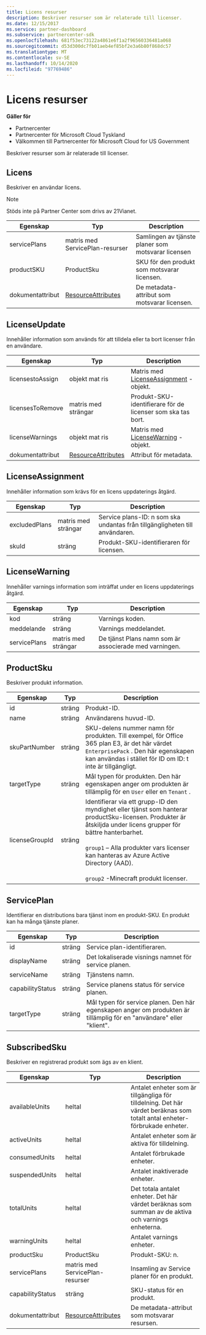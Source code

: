 ```yaml
---
title: Licens resurser
description: Beskriver resurser som är relaterade till licenser.
ms.date: 12/15/2017
ms.service: partner-dashboard
ms.subservice: partnercenter-sdk
ms.openlocfilehash: 681f53ec73122a4861e6f1a2f96560336481a068
ms.sourcegitcommit: d53d300dc7fb01aeb4ef85bf2e3a6b80f868dc57
ms.translationtype: MT
ms.contentlocale: sv-SE
ms.lasthandoff: 10/14/2020
ms.locfileid: "97769486"
---
```

# <a name="license-resources"></a>Licens resurser

**Gäller för**

- Partnercenter
- Partnercenter för Microsoft Cloud Tyskland
- Välkommen till Partnercenter för Microsoft Cloud for US Government

Beskriver resurser som är relaterade till licenser.

## <a name="license"></a>Licens

Beskriver en användar licens.

>[!NOTE]
>Stöds inte på Partner Center som drivs av 21Vianet.

| Egenskap     | Typ                                                           | Description                                                    |
|--------------|----------------------------------------------------------------|----------------------------------------------------------------|
| servicePlans | matris med ServicePlan-resurser                                 | Samlingen av tjänste planer som motsvarar licensen |
| productSKU   | ProductSku                                                     | SKU för den produkt som motsvarar licensen.        |
| dokumentattribut   | [ResourceAttributes](utility-resources.md#resourceattributes) | De metadata-attribut som motsvarar licensen.          |

## <a name="licenseupdate"></a>LicenseUpdate

Innehåller information som används för att tilldela eller ta bort licenser från en användare.

| Egenskap         | Typ                                                           | Description                                               |
|------------------|----------------------------------------------------------------|-----------------------------------------------------------|
| licensestoAssign | objekt mat ris                                               | Matris med [LicenseAssignment](#licenseassignment) -objekt. |
| licensesToRemove | matris med strängar                                               | Produkt-SKU-identifierare för de licenser som ska tas bort.    |
| licenseWarnings  | objekt mat ris                                               | Matris med [LicenseWarning](#licensewarning) -objekt.       |
| dokumentattribut       | [ResourceAttributes](utility-resources.md#resourceattributes) | Attribut för metadata.                                  |

## <a name="licenseassignment"></a>LicenseAssignment

Innehåller information som krävs för en licens uppdaterings åtgärd.

| Egenskap      | Typ             | Description                                                                |
|---------------|------------------|----------------------------------------------------------------------------|
| excludedPlans | matris med strängar | Service plans-ID: n som ska undantas från tillgängligheten till användaren. |
| skuId         | sträng           | Produkt-SKU-identifieraren för licensen.                                |

## <a name="licensewarning"></a>LicenseWarning

Innehåller varnings information som inträffat under en licens uppdaterings åtgärd.

| Egenskap     | Typ             | Description                                         |
|--------------|------------------|-----------------------------------------------------|
| kod         | sträng           | Varnings koden.                                   |
| meddelande      | sträng           | Varnings meddelandet.                                |
| servicePlans | matris med strängar | De tjänst Plans namn som är associerade med varningen. |

## <a name="productsku"></a>ProductSku

Beskriver produkt information.

| Egenskap       | Typ             | Description                                         |
|----------------|------------------|-----------------------------------------------------|
| id             | sträng           | Produkt-ID.                             |
| name           | sträng           | Användarens huvud-ID.                      |
| skuPartNumber  | sträng           | SKU-delens nummer namn för produkten. Till exempel, för Office 365 plan E3, är det här värdet `EnterprisePack` . Den här egenskapen kan användas i stället för ID om ID: t inte är tillgängligt.                |
| targetType     | sträng           | Mål typen för produkten. Den här egenskapen anger om produkten är tillämplig för en `User` eller en `Tenant` .                                                                    |
| licenseGroupId | sträng           | Identifierar via ett grupp-ID den myndighet eller tjänst som hanterar productSku-licensen. Produkter är åtskiljda under licens grupper för bättre hanterbarhet.<br/><br/>                                                                                     `group1` – Alla produkter vars licenser kan hanteras av Azure Active Directory (AAD).<br/><br/>                                            `group2` -Minecraft produkt licenser.                                         |

## <a name="serviceplan"></a>ServicePlan

Identifierar en distributions bara tjänst inom en produkt-SKU. En produkt kan ha många tjänste planer.

| Egenskap         | Typ   | Description                                                                                                       |
|------------------|--------|-------------------------------------------------------------------------------------------------------------------|
| id               | sträng | Service plan-identifieraren.                                                                                      |
| displayName      | sträng | Det lokaliserade visnings namnet för service planen.                                                                  |
| serviceName      | sträng | Tjänstens namn.                                                                                                 |
| capabilityStatus | sträng | Service planens status för service planen.                                                                      |
| targetType       | sträng | Mål typen för service planen. Den här egenskapen anger om produkten är tillämplig för en "användare" eller "klient". |

## <a name="subscribedsku"></a>SubscribedSku

Beskriver en registrerad produkt som ägs av en klient.

| Egenskap         | Typ                                                           | Description                                                                                       |
|------------------|----------------------------------------------------------------|---------------------------------------------------------------------------------------------------|
| availableUnits   | heltal                                                        | Antalet enheter som är tillgängliga för tilldelning. Det här värdet beräknas som totalt antal enheter-förbrukade enheter. |
| activeUnits      | heltal                                                        | Antalet enheter som är aktiva för tilldelning.                                                        |
| consumedUnits    | heltal                                                        | Antalet förbrukade enheter.                                                                     |
| suspendedUnits   | heltal                                                        | Antalet inaktiverade enheter.                                                                    |
| totalUnits       | heltal                                                        | Det totala antalet enheter. Det här värdet beräknas som summan av de aktiva och varnings enheterna.         |
| warningUnits     | heltal                                                        | Antalet varnings enheter.                                                                      |
| productSku       | ProductSku                                                     | Produkt-SKU: n.                                                                                  |
| servicePlans     | matris med ServicePlan-resurser                                 | Insamling av Service planer för en produkt.                                                     |
| capabilityStatus | sträng                                                         | SKU-status för en produkt.                                                                      |
| dokumentattribut       | [ResourceAttributes](utility-resources.md#resourceattributes) | De metadata-attribut som motsvarar resursen.                                            |
